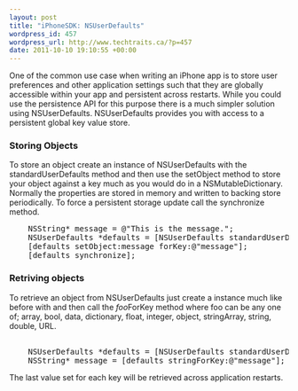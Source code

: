 ```yaml
--- 
layout: post
title: "iPhoneSDK: NSUserDefaults"
wordpress_id: 457
wordpress_url: http://www.techtraits.ca/?p=457
date: 2011-10-10 19:10:55 +00:00
---
```

One of the common use case when writing an iPhone app is to store user preferences and other application settings such that they are globally accessible within your app and persistent across restarts. While you could use the persistence API for this purpose there is a much simpler solution using NSUserDefaults. NSUserDefaults provides you with access to a persistent global key value store. 
<!--more-->
<h3> Storing Objects</h3>
To store an object create an instance of NSUserDefaults with the standardUserDefaults method and then use the setObject method to store your object against a key much as you would do in a NSMutableDictionary. Normally the properties are stored in memory and written to backing store periodically. To force a persistent storage update call the synchronize method.

<pre lang="objC">
    NSString* message = @"This is the message.";
    NSUserDefaults *defaults = [NSUserDefaults standardUserDefaults];
    [defaults setObject:message forKey:@"message"];
    [defaults synchronize];
</pre>


<h3> Retriving objects</h3>
To retrieve an object from NSUserDefaults just create a instance much like before with and then call the <em>foo</em>ForKey method where foo can be any one of; array, bool, data, dictionary, float, integer, object, stringArray, string, double, URL. 

<pre lang="objC">    
    NSUserDefaults *defaults = [NSUserDefaults standardUserDefaults];
    NSString* message = [defaults stringForKey:@"message"];
</pre>

The last value set for each key will be retrieved across application restarts.  
